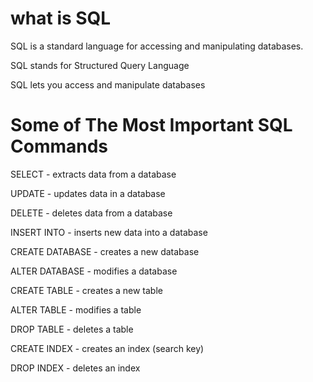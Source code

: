 # what is SQL
SQL is a standard language for accessing and manipulating databases.

SQL stands for Structured Query Language

SQL lets you access and manipulate databases

# Some of The Most Important SQL Commands

SELECT - extracts data from a database

UPDATE - updates data in a database

DELETE - deletes data from a database

INSERT INTO - inserts new data into a database

CREATE DATABASE - creates a new database

ALTER DATABASE - modifies a database

CREATE TABLE - creates a new table

ALTER TABLE - modifies a table

DROP TABLE - deletes a table

CREATE INDEX - creates an index (search key)

DROP INDEX - deletes an index



